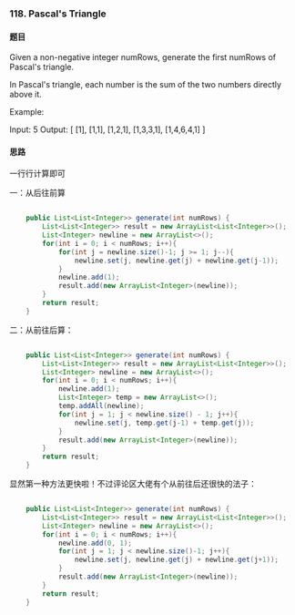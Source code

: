 ### 118. Pascal's Triangle
#### 题目
Given a non-negative integer numRows, generate the first numRows of Pascal's triangle.


In Pascal's triangle, each number is the sum of the two numbers directly above it.

Example:

Input: 5
Output:
[
     [1],
    [1,1],
   [1,2,1],
  [1,3,3,1],
 [1,4,6,4,1]
]
 
#### 思路

一行行计算即可

一：从后往前算
``` java

    public List<List<Integer>> generate(int numRows) {
        List<List<Integer>> result = new ArrayList<List<Integer>>();
        List<Integer> newline = new ArrayList<>();
        for(int i = 0; i < numRows; i++){
            for(int j = newline.size()-1; j >= 1; j--){
                newline.set(j, newline.get(j) + newline.get(j-1));
            }
            newline.add(1);
            result.add(new ArrayList<Integer>(newline));
        }
        return result;
    }

```

二：从前往后算：
```java

    public List<List<Integer>> generate(int numRows) {
        List<List<Integer>> result = new ArrayList<List<Integer>>();
        List<Integer> newline = new ArrayList<>();
        for(int i = 0; i < numRows; i++){
            newline.add(1);
            List<Integer> temp = new ArrayList<>();
            temp.addAll(newline);
            for(int j = 1; j < newline.size() - 1; j++){
                newline.set(j, temp.get(j-1) + temp.get(j));
            }
            result.add(new ArrayList<Integer>(newline));
        }
        return result;
    }

```

显然第一种方法更快啦！不过评论区大佬有个从前往后还很快的法子：
```java

    public List<List<Integer>> generate(int numRows) {
        List<List<Integer>> result = new ArrayList<List<Integer>>();
        List<Integer> newline = new ArrayList<>();
        for(int i = 0; i < numRows; i++){
            newline.add(0, 1);
            for(int j = 1; j < newline.size()-1; j++){
                newline.set(j, newline.get(j) + newline.get(j+1));
            }
            result.add(new ArrayList<Integer>(newline));
        }
        return result;
    }

```
